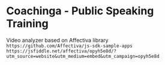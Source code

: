 # Coachinga - Public Speaking Training

Video analyzer based on Affectiva library
`https://github.com/Affectiva/js-sdk-sample-apps`
`https://jsfiddle.net/affectiva/opyh5e8d/?utm_source=website&utm_medium=embed&utm_campaign=opyh5e8d`
